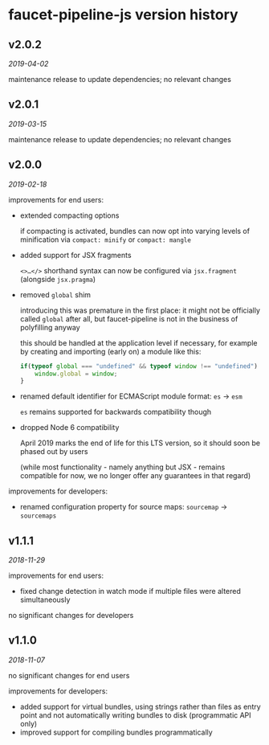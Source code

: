 faucet-pipeline-js version history
==================================


v2.0.2
------

_2019-04-02_

maintenance release to update dependencies; no relevant changes


v2.0.1
------

_2019-03-15_

maintenance release to update dependencies; no relevant changes


v2.0.0
------

_2019-02-18_

improvements for end users:

* extended compacting options

  if compacting is activated, bundles can now opt into varying levels of
  minification via `compact: minify` or `compact: mangle`

* added support for JSX fragments

  `<>…</>` shorthand syntax can now be configured via `jsx.fragment`
  (alongside `jsx.pragma`)

* removed `global` shim

  introducing this was premature in the first place: it might not be officially
  called `global` after all, but faucet-pipeline is not in the business of
  polyfilling anyway

  this should be handled at the application level if necessary, for example by
  creating and importing (early on) a module like this:

  ```javascript
  if(typeof global === "undefined" && typeof window !== "undefined") {
      window.global = window;
  }
  ```

* renamed default identifier for ECMAScript module format: `es` → `esm`

  `es` remains supported for backwards compatibility though

* dropped Node 6 compatibility

  April 2019 marks the end of life for this LTS version, so it should soon be
  phased out by users

  (while most functionality - namely anything but JSX - remains compatible for
  now, we no longer offer any guarantees in that regard)

improvements for developers:

* renamed configuration property for source maps: `sourcemap` → `sourcemaps`


v1.1.1
------

_2018-11-29_

improvements for end users:

* fixed change detection in watch mode if multiple files were altered
  simultaneously

no significant changes for developers


v1.1.0
------

_2018-11-07_

no significant changes for end users

improvements for developers:

* added support for virtual bundles, using strings rather than files as entry
  point and not automatically writing bundles to disk (programmatic API only)
* improved support for compiling bundles programmatically
